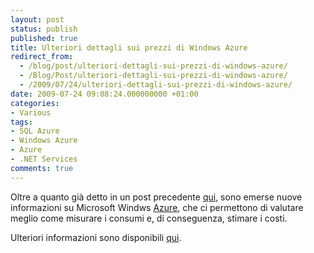 ```yaml
---
layout: post
status: publish
published: true
title: Ulteriori dettagli sui prezzi di Windows Azure
redirect_from: 
  - /blog/post/ulteriori-dettagli-sui-prezzi-di-windows-azure/
  - /Blog/Post/ulteriori-dettagli-sui-prezzi-di-windows-azure/
  - /2009/07/24/ulteriori-dettagli-sui-prezzi-di-windows-azure/
date: 2009-07-24 09:08:24.000000000 +01:00
categories:
- Various
tags:
- SQL Azure
- Windows Azure
- Azure
- .NET Services
comments: true
---
```

<p>Oltre a quanto gi&agrave; detto in un post precedente <a target="_blank" rel="nofollow" href="http://imperugo.tostring.it/Blog/Post/How-much-Windows-Azure" title="How much Windows Azure">qui</a>, sono emerse nuove informazioni su Microsoft Windws <a target="_blank" rel="nofollow" href="http://www.microsoft.com/azure/default.mspx" title="Microsoft Azure">Azure</a>, che ci permettono di valutare meglio come misurare i consumi e, di conseguenza, stimare i costi.</p>
<p>Ulteriori informazioni sono disponibili <a target="_blank" rel="nofollow" href="http://msmvps.com/blogs/nunogodinho/archive/2009/07/22/more-on-windows-azure-commercial-availability.aspx" title="Windows Azure Commercial Availability">qui</a>.</p>
